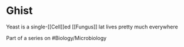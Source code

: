 # Ghist
Yeast is a single-[[Cell]]ed [[Fungus]] lat lives pretty much everywhere

Part of a series on #Biology/Microbiology 